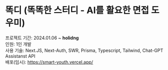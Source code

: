 # 똑디 (똑똑한 스터디 - AI를 활요한 면접 도우미)
프로젝트 기간: 2024.01.06 ~ <strong>holidng</strong><br/>
인원: 1인 개발<br/>
사용 기술: Next.JS, Next-Auth, SWR, Prisma, Typescript, Tailwind, Chat-GPT Assistanst API<br/>
배포(임시): https://smart-youth.vercel.app/<br/>

